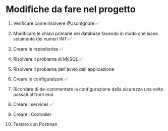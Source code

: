 # Modifiche da fare nel progetto

1. Verificare come risolvere @JsonIgnore ✅

2. Modificare le chiavi primarie nei database facendo in modo che siano solamente dei numeri INT ✅

3. Creare le repositories ✅

4. Risolvere il problema di MySQL ✅

5. Risolvere il problema dell'avvio dell'applicazione

6. Creare le configuraizoni ✅

7. Ricordare di de-commentare la configurazione della sicurezza una volta passati al front end 

8. Creare i services ✅

9. Creare i Controller

10. Testare con Postman


